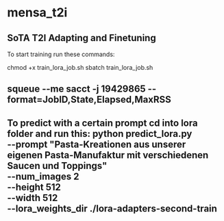 # mensa_t2i
SoTA T2I Adapting and Finetuning
--------------------------------------------------------------------------------------------------------------------
To start training run these commands:

chmod +x train_lora_job.sh
sbatch train_lora_job.sh


squeue --me
sacct -j 19429865 --format=JobID,State,Elapsed,MaxRSS
--------------------------------------------------------------------------------------------------------------------
To predict with a certain prompt cd into lora folder and run this:
python predict_lora.py \
  --prompt "Pasta-Kreationen aus unserer eigenen Pasta-Manufaktur mit verschiedenen Saucen und Toppings" \
  --num_images 2 \
  --height 512 \
  --width 512 \
  --lora_weights_dir ./lora-adapters-second-train
--------------------------------------------------------------------------------------------------------------------
